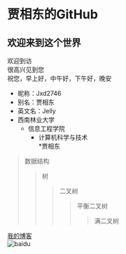 贾相东的GitHub
===  
欢迎来到这个世界
---
欢迎到访  
很高兴见到您  
祝您，早上好，中午好，下午好，晚安  
* 昵称：Jxd2746  
* 别名：贾相东  
* 英文名：Jelly  
* 西南林业大学  
    * 信息工程学院  
        * 计算机科学与技术  
            *贾相东  
>数据结构  
>>树  
>>>二叉树  
>>>>平衡二叉树  
>>>>>满二叉树  

[我的博客](http://blog.csdn.net/guodongxiaren "悬停显示")  
![baidu](http://image.so.com/view?ie=utf-8&src=hao_360so&q=%E5%9B%BE%E7%89%87&correct=%E5%9B%BE%E7%89%87&ancestor=list&cmsid=61efa2adbed69b7ab6fb41192558d494&cmran=0&cmras=6&cn=0&gn=0&kn=38&fsn=98#id=b5ab64bad271e37ceb3940044bb9a1ac&currsn=0 "百度logo") 

